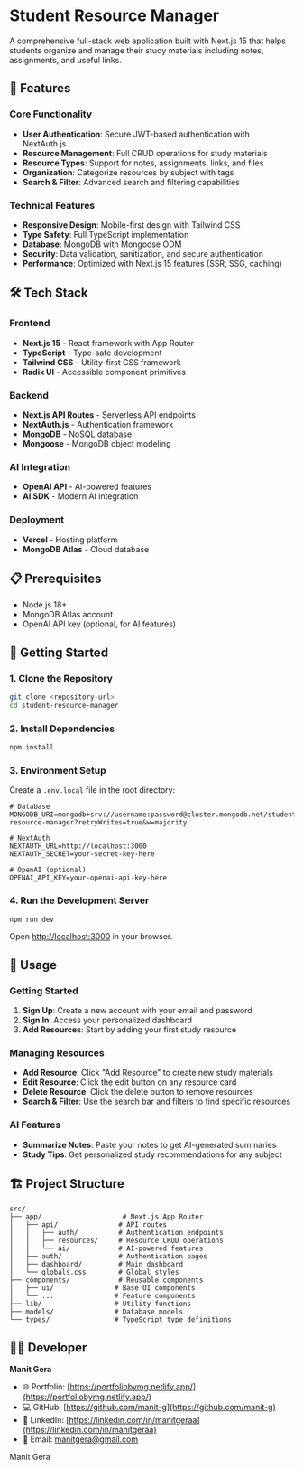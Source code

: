 # Student Resource Manager

A comprehensive full-stack web application built with Next.js 15 that helps students organize and manage their study materials including notes, assignments, and useful links.

## 🚀 Features

### Core Functionality
- **User Authentication**: Secure JWT-based authentication with NextAuth.js
- **Resource Management**: Full CRUD operations for study materials
- **Resource Types**: Support for notes, assignments, links, and files
- **Organization**: Categorize resources by subject with tags
- **Search & Filter**: Advanced search and filtering capabilities


### Technical Features
- **Responsive Design**: Mobile-first design with Tailwind CSS
- **Type Safety**: Full TypeScript implementation
- **Database**: MongoDB with Mongoose ODM
- **Security**: Data validation, sanitization, and secure authentication
- **Performance**: Optimized with Next.js 15 features (SSR, SSG, caching)

## 🛠️ Tech Stack

### Frontend
- **Next.js 15** - React framework with App Router
- **TypeScript** - Type-safe development
- **Tailwind CSS** - Utility-first CSS framework
- **Radix UI** - Accessible component primitives

### Backend
- **Next.js API Routes** - Serverless API endpoints
- **NextAuth.js** - Authentication framework
- **MongoDB** - NoSQL database
- **Mongoose** - MongoDB object modeling

### AI Integration
- **OpenAI API** - AI-powered features
- **AI SDK** - Modern AI integration

### Deployment
- **Vercel** - Hosting platform
- **MongoDB Atlas** - Cloud database

## 📋 Prerequisites

- Node.js 18+ 
- MongoDB Atlas account
- OpenAI API key (optional, for AI features)

## 🚀 Getting Started

### 1. Clone the Repository
```bash
git clone <repository-url>
cd student-resource-manager
```

### 2. Install Dependencies
```bash
npm install
```

### 3. Environment Setup
Create a `.env.local` file in the root directory:

```env
# Database
MONGODB_URI=mongodb+srv://username:password@cluster.mongodb.net/student-resource-manager?retryWrites=true&w=majority

# NextAuth
NEXTAUTH_URL=http://localhost:3000
NEXTAUTH_SECRET=your-secret-key-here

# OpenAI (optional)
OPENAI_API_KEY=your-openai-api-key-here
```

### 4. Run the Development Server
```bash
npm run dev
```

Open [http://localhost:3000](http://localhost:3000) in your browser.

## 📱 Usage

### Getting Started
1. **Sign Up**: Create a new account with your email and password
2. **Sign In**: Access your personalized dashboard
3. **Add Resources**: Start by adding your first study resource

### Managing Resources
- **Add Resource**: Click "Add Resource" to create new study materials
- **Edit Resource**: Click the edit button on any resource card
- **Delete Resource**: Click the delete button to remove resources
- **Search & Filter**: Use the search bar and filters to find specific resources

### AI Features
- **Summarize Notes**: Paste your notes to get AI-generated summaries
- **Study Tips**: Get personalized study recommendations for any subject

## 🏗️ Project Structure

```
src/
├── app/                    # Next.js App Router
│   ├── api/               # API routes
│   │   ├── auth/          # Authentication endpoints
│   │   ├── resources/     # Resource CRUD operations
│   │   └── ai/            # AI-powered features
│   ├── auth/              # Authentication pages
│   ├── dashboard/         # Main dashboard
│   └── globals.css        # Global styles
├── components/            # Reusable components
│   ├── ui/               # Base UI components
│   └── ...               # Feature components
├── lib/                  # Utility functions
├── models/               # Database models
└── types/                # TypeScript type definitions
```



## 👨‍💻 Developer

**Manit Gera**
- 🌐 Portfolio: [https://portfoliobymg.netlify.app/](https://portfoliobymg.netlify.app/)
- 💻 GitHub: [https://github.com/manit-g](https://github.com/manit-g)
- 💼 LinkedIn: [https://linkedin.com/in/manitgeraa](https://linkedin.com/in/manitgeraa)
- 📧 Email: manitgera@gmail.com



Manit Gera